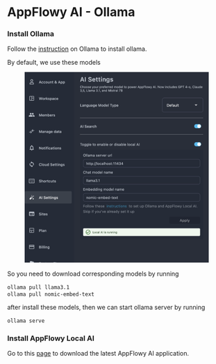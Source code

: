 # AppFlowy AI - Ollama



### Install Ollama

Follow the [instruction](https://ollama.com/) on Ollama to install ollama.



By default, we use these models

<figure><img src="../../.gitbook/assets/image (94).png" alt=""><figcaption></figcaption></figure>

So you need to download corresponding models by running

```
ollama pull llama3.1
ollama pull nomic-embed-text
```



after install these models, then we can start ollama server by running

```
ollama serve
```





### Install AppFlowy Local AI&#x20;

Go to this [page](https://github.com/AppFlowy-IO/AppFlowy-LocalAI/releases) to download the latest AppFlowy AI application.







